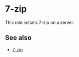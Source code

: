 7-zip
=====

This role installs 7-zip on a server.

See also
--------

* [7-zip](http://www.7-zip.org)
